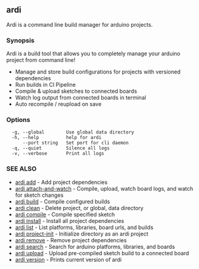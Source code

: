## ardi

Ardi is a command line build manager for arduino projects.

### Synopsis


Ardi is a build tool that allows you to completely manage your arduino project from command line!

- Manage and store build configurations for projects with versioned dependencies
- Run builds in CI Pipeline
- Compile & upload sketches to connected boards
- Watch log output from connected boards in terminal
- Auto recompile / reupload on save

### Options

```
  -g, --global        Use global data directory
  -h, --help          help for ardi
      --port string   Set port for cli daemon
  -q, --quiet         Silence all logs
  -v, --verbose       Print all logs
```

### SEE ALSO

* [ardi add](ardi_add.md)	 - Add project dependencies
* [ardi attach-and-watch](ardi_attach-and-watch.md)	 - Compile, upload, watch board logs, and watch for sketch changes
* [ardi build](ardi_build.md)	 - Compile configured builds
* [ardi clean](ardi_clean.md)	 - Delete project, or global, data directory
* [ardi compile](ardi_compile.md)	 - Compile specified sketch
* [ardi install](ardi_install.md)	 - Install all project dependencies
* [ardi list](ardi_list.md)	 - List platforms, libraries, board urls, and builds
* [ardi project-init](ardi_project-init.md)	 - Initialize directory as an ardi project
* [ardi remove](ardi_remove.md)	 - Remove project dependencies
* [ardi search](ardi_search.md)	 - Search for arduino platforms, libraries, and boards
* [ardi upload](ardi_upload.md)	 - Upload pre-compiled sketch build to a connected board
* [ardi version](ardi_version.md)	 - Prints current version of ardi

